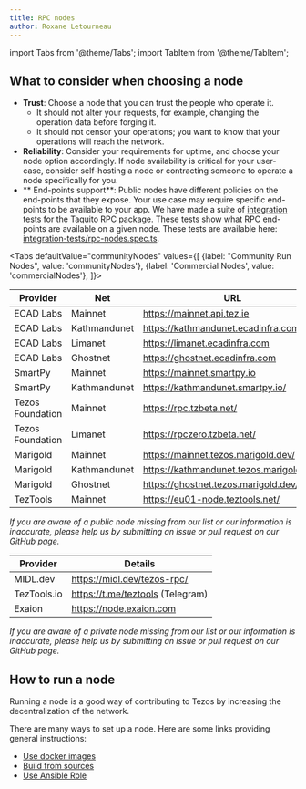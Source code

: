 ```yaml
---
title: RPC nodes
author: Roxane Letourneau
---
```

import Tabs from '@theme/Tabs';
import TabItem from '@theme/TabItem';

## What to consider when choosing a node

- **Trust**: Choose a node that you can trust the people who operate it.
    - It should not alter your requests, for example, changing the operation data before forging it.
    - It should not censor your operations; you want to know that your operations will reach the network.
- **Reliability**: Consider your requirements for uptime, and choose your node option accordingly. If node availability is critical for your user-case,  consider self-hosting a node or contracting someone to operate a node specifically for you.
- ** End-points support**: Public nodes have different policies on the end-points that they expose. Your use case may require specific end-points to be available to your app. We have made a suite of [integration tests](rpc_nodes_integration_test.md) for the Taquito RPC package. These tests show what RPC end-points are available on a given node. These tests are available here: [integration-tests/rpc-nodes.spec.ts](https://github.com/ecadlabs/taquito/blob/master/integration-tests/rpc-nodes.spec.ts).

<Tabs
defaultValue="communityNodes"
values={[
{label: "Community Run Nodes", value: 'communityNodes'},
{label: 'Commercial Nodes', value: 'commercialNodes'},
]}>
<TabItem value="communityNodes">

| Provider         | Net          | URL                                      | Header                                                                          |
|------------------|--------------|------------------------------------------|---------------------------------------------------------------------------------|
| ECAD Labs        | Mainnet      | https://mainnet.api.tez.ie               | [Check](https://mainnet.api.tez.ie/chains/main/blocks/head/header)              |
| ECAD Labs        | Kathmandunet | https://kathmandunet.ecadinfra.com       | [Check](https://kathmandunet.ecadinfra.com/chains/main/blocks/head/header)      |
| ECAD Labs        | Limanet      | https://limanet.ecadinfra.com            | [Check](https://limanet.ecadinfra.com/chains/main/blocks/head/header)           |
| ECAD Labs        | Ghostnet     | https://ghostnet.ecadinfra.com           | [Check](https://ghostnet.ecadinfra.com/chains/main/blocks/head/header)          |
| SmartPy          | Mainnet      | https://mainnet.smartpy.io               | [Check](https://mainnet.smartpy.io/chains/main/blocks/head/header)              |
| SmartPy          | Kathmandunet | https://kathmandunet.smartpy.io/         | [Check](https://kathmandunet.smartpy.io/chains/main/blocks/head/header)         |
| Tezos Foundation | Mainnet      | https://rpc.tzbeta.net/                  | [Check](https://rpc.tzbeta.net/chains/main/blocks/head/header)                  |
| Tezos Foundation | Limanet      | https://rpczero.tzbeta.net/              | [Check](https://rpczero.tzbeta.net/chains/main/blocks/head/header)              |
| Marigold         | Mainnet      | https://mainnet.tezos.marigold.dev/      | [Check](https://mainnet.tezos.marigold.dev/chains/main/blocks/head/header)      |
| Marigold         | Kathmandunet | https://kathmandunet.tezos.marigold.dev/ | [Check](https://kathmandunet.tezos.marigold.dev/chains/main/blocks/head/header) |
| Marigold         | Ghostnet     | https://ghostnet.tezos.marigold.dev/     | [Check](https://ghostnet.tezos.marigold.dev/chains/main/blocks/head/header)     |
| TezTools         | Mainnet      | https://eu01-node.teztools.net/          | [Check](https://eu01-node.teztools.net/chains/main/blocks/head/header)          |

*If you are aware of a public node missing from our list or our information is inaccurate, please help us by submitting an issue or pull request on our GitHub page.*
</TabItem>
  <TabItem value="commercialNodes">

| Provider         |  Details                                    |
|------------------|------------------------------------------------------------------------|
| MIDL.dev         |  https://midl.dev/tezos-rpc/            |
| TezTools.io      |  https://t.me/teztools (Telegram) |
| Exaion           |  https://node.exaion.com |

*If you are aware of a private node missing from our list or our information is inaccurate, please help us by submitting an issue or pull request on our GitHub page.*

  </TabItem>
</Tabs>

## How to run a node

Running a node is a good way of contributing to Tezos by increasing the decentralization of the network.

There are many ways to set up a node. Here are some links providing general instructions:

- [Use docker images](https://tezos.gitlab.io/introduction/howtoget.html#docker-images)
- [Build from sources](https://tezos.gitlab.io/introduction/howtoget.html#docker-images)
- [Use Ansible Role](https://github.com/ecadlabs/ansible-role-tezos-node/blob/master/README.md)
